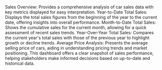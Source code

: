 Sales Overview: Provides a comprehensive analysis of car sales data with key metrics displayed for easy interpretation.
Year-to-Date Total Sales: Displays the total sales figures from the beginning of the year to the current date, offering insights into overall performance.
Month-to-Date Total Sales: Shows the cumulative sales for the current month, allowing for a quick assessment of recent sales trends. 
Year-Over-Year Total Sales: Compares the current year's total sales with those of the previous year to highlight growth or decline trends.
Average Price Analysis: Presents the average selling price of cars, aiding in understanding pricing trends and market positioning.
This dashboard offers a clear snapshot of sales performance, helping stakeholders make informed decisions based on up-to-date and historical data.
